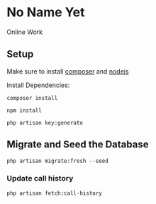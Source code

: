 # No Name Yet
Online Work 

## Setup
Make sure to install [composer](https://getcomposer.org/download/) and [nodejs](https://nodejs.org/en)

Install Dependencies:
```
composer install
```

```
npm install
```

```
php artisan key:generate
```

## Migrate and Seed the Database
```
php artisan migrate:fresh --seed
```
### Update call history
```
php artisan fetch:call-history
```
